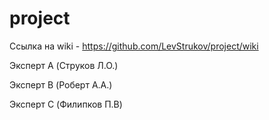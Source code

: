 # project

Ссылка на wiki - https://github.com/LevStrukov/project/wiki

Эксперт A (Струков Л.О.)

Эксперт B (Роберт А.А.)

Эксперт C (Филипков П.В)

